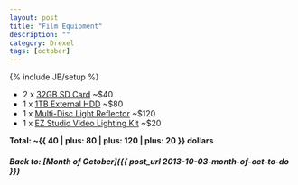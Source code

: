 ```yaml
---
layout: post
title: "Film Equipment"
description: ""
category: Drexel
tags: [october]
---
```

{% include JB/setup %}

- 2 x [32GB SD Card](http://www.amazon.com/SanDisk-Class-Flash-Memory-SDSDB-032G-AFFP/dp/B007JRB0RE/ref=sr_1_1?ie=UTF8&qid=1380832783&sr=8-1&keywords=32gb+sd+card) ~$40
- 1 x [1TB External HDD](http://www.amazon.com/Passport-Portable-External-Storage-WDBLUZ0010BSL-NESN/dp/B00CO1I2FS/ref=sr_1_1?ie=UTF8&qid=1380832598&sr=8-1&keywords=1+tb+external+hard+drive+mac) ~$80
- 1 x [Multi-Disc Light Reflector](http://www.amazon.com/Neewer-110CM-Collapsible-Multi-Disc-Reflector/dp/B002ZIMEMW/ref=pd_bxgy_p_img_y)
~$120
- 1 x [EZ Studio Video Lighting Kit](http://www.amazon.com/gp/product/B004R6NSQG/ref=s9_simh_co_p421_d1_i3?pf_rd_m=ATVPDKIKX0DER&pf_rd_s=left-1&pf_rd_r=10ENZ2EA3BP9R66TZCAM&pf_rd_t=3201&pf_rd_p=1280661682&pf_rd_i=typ01)
~$20

__Total: ~{{ 40 | plus: 80 | plus: 120 | plus: 20 }} dollars__ 

##### Back to: [Month of October]({{ post_url 2013-10-03-month-of-oct-to-do }})
